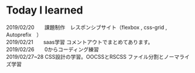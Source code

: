 # Today I learned

2019/02/20　　課題制作　レスポンシブサイト（flexbox , css-grid , Autoprefix　）<br>
2019/02/21　　saas学習 コメントアウトでまとめてあります。<br>
2019/02/26　　0からコーディング練習<br>
2019/02/27~28 CSS設計の学習。OOCSSとRSCSS ファイル分割とノーマライズ学習<br>
